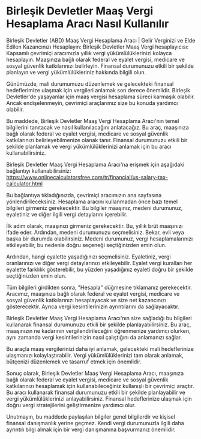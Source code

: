 Birleşik Devletler Maaş Vergi Hesaplama Aracı Nasıl Kullanılır
==============================================================

Birleşik Devletler (ABD) Maaş Vergi Hesaplama Aracı | Gelir Verginizi ve Elde Edilen Kazancınızı Hesaplayın: Birleşik Devletler Maaş Vergi hesaplayıcısı: Kapsamlı çevrimiçi aracımızla yıllık vergi yükümlülüklerinizi kolayca hesaplayın. Maaşınıza bağlı olarak federal ve eyalet vergisi, medicare ve sosyal güvenlik katkılarınızı belirleyin. Finansal durumunuzu etkili bir şekilde planlayın ve vergi yükümlülükleriniz hakkında bilgili olun.

Günümüzde, mali durumumuzu düzenlemek ve gelecekteki finansal hedeflerimize ulaşmak için vergileri anlamak son derece önemlidir. Birleşik Devletler'de yaşayanlar için maaş vergisi hesaplama süreci karmaşık olabilir. Ancak endişelenmeyin, çevrimiçi araçlarımız size bu konuda yardımcı olabilir.

Bu maddede, Birleşik Devletler Maaş Vergi Hesaplama Aracı'nın temel bilgilerini tanıtacak ve nasıl kullanılacağını anlatacağız. Bu araç, maaşınıza bağlı olarak federal ve eyalet vergisi, medicare ve sosyal güvenlik katkılarınızı belirleyebilmenize olanak tanır. Finansal durumunuzu etkili bir şekilde planlamak ve vergi yükümlülüklerinizi anlamak için bu aracı kullanabilirsiniz.

Birleşik Devletler Maaş Vergi Hesaplama Aracı'na erişmek için aşağıdaki bağlantıyı kullanabilirsiniz: <https://www.onlinecalculatorsfree.com/tr/financial/us-salary-tax-calculator.html>

Bu bağlantıya tıkladığınızda, çevrimiçi aracımızın ana sayfasına yönlendirileceksiniz. Hesaplama aracını kullanmadan önce bazı temel bilgileri girmeniz gerekecektir. Bu bilgiler maaşınız, medeni durumunuz, eyaletiniz ve diğer ilgili vergi detaylarını içerebilir.

İlk adım olarak, maaşınızı girmeniz gerekecektir. Bu, yıllık brüt maaşınızı ifade eder. Ardından, medeni durumunuzu seçmelisiniz. Bekar, evli veya başka bir durumda olabilirsiniz. Medeni durumunuz, vergi hesaplamalarınızı etkileyebilir, bu nedenle doğru seçeneği seçtiğinizden emin olun.

Ardından, hangi eyalette yaşadığınızı seçmelisiniz. Eyaletiniz, vergi oranlarınızı ve diğer vergi detaylarınızı etkileyebilir. Eyalet vergi kuralları her eyalette farklılık gösterebilir, bu yüzden yaşadığınız eyaleti doğru bir şekilde seçtiğinizden emin olun.

Tüm bilgileri girdikten sonra, "Hesapla" düğmesine tıklamanız gerekecektir. Aracımız, maaşınıza bağlı olarak federal ve eyalet vergisi, medicare ve sosyal güvenlik katkılarınızı hesaplayacak ve size net kazancınızı gösterecektir. Ayrıca vergi kesintilerinizin ayrıntılarını da sağlayacaktır.

Birleşik Devletler Maaş Vergi Hesaplama Aracı'nın size sağladığı bu bilgileri kullanarak finansal durumunuzu etkili bir şekilde planlayabilirsiniz. Bu araç, maaşınızın ne kadarının vergilendirileceğini öğrenmenize yardımcı olurken, aynı zamanda vergi kesintilerinizin nasıl çalıştığını da anlamanızı sağlar.

Bu araçla maaş vergilerinizi daha iyi anlamak, gelecekteki mali hedeflerinize ulaşmanızı kolaylaştırabilir. Vergi yükümlülüklerinizi tam olarak anlamak, bütçenizi düzenlemek ve tasarruf etmek için önemlidir.

Sonuç olarak, Birleşik Devletler Maaş Vergi Hesaplama Aracı, maaşınıza bağlı olarak federal ve eyalet vergisi, medicare ve sosyal güvenlik katkılarınızı hesaplamak için kullanabileceğiniz kullanışlı bir çevrimiçi araçtır. Bu aracı kullanarak finansal durumunuzu etkili bir şekilde planlayabilir ve vergi yükümlülüklerinizi anlayabilirsiniz. Finansal hedeflerinize ulaşmak için doğru vergi stratejilerini geliştirmenize yardımcı olur.

Unutmayın, bu maddede paylaşılan bilgiler genel bilgilerdir ve kişisel finansal danışmanlık yerine geçmez. Kendi vergi durumunuzla ilgili daha ayrıntılı bilgi almak için bir vergi danışmanına başvurmanız önemlidir.